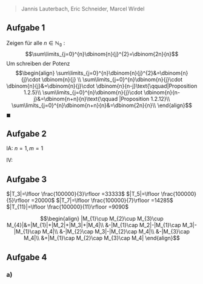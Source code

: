 >Jannis Lauterbach, Eric Schneider, Marcel Wirdel
## Aufgabe 1
Zeigen für alle $n\in \mathbb{N_{0}}$ :
$$\sum\limits_{j=0}^{n}\dbinom{n}{j}^{2}=\dbinom{2n}{n}$$
Um schreiben der Potenz
$$\begin{align}
\sum\limits_{j=0}^{n}\dbinom{n}{j}^{2}&=\dbinom{n}{j}\cdot \dbinom{n}{j} \\
\sum\limits_{j=0}^{n}\dbinom{n}{j}\cdot \dbinom{n}{j}&=\dbinom{n}{j}\cdot \dbinom{n}{n-j}\text{\qquad|Proposition 1.2.5}\\
\sum\limits_{j=0}^{n}\dbinom{n}{j}\cdot \dbinom{n}{n-j}&=\dbinom{n+n}{n}\text{\qquad |Proposition 1.2.12}\\ 
\sum\limits_{j=0}^{n}\dbinom{n+n}{n}&=\dbinom{2n}{n}\\
\end{align}$$
$\blacksquare$

## Aufgabe 2
IA:  $n=1,m=1$

IV:

## Aufgabe 3
$|T_3|=\lfloor \frac{100000}{3}\rfloor =33333$
$|T_5|=\lfloor \frac{100000}{5}\rfloor =20000$
$|T_7|=\lfloor \frac{100000}{7}\rfloor =14285$
$|T_{11}|=\lfloor \frac{100000}{11}\rfloor =9090$

$$\begin{align}
|M_{1}\cup M_{2}\cup M_{3}\cup M_{4}|&=|M_{1}|+|M_2|+|M_3|+|M_4|\\
&-|M_{1}\cap M_2|-|M_{1}\cap M_3|-|M_{1}\cap M_4|\\
&-|M_{2}\cap M_3|-|M_{2}\cap M_4|\\
&-|M_{3}\cap M_4|\\
&+|M_{1}\cap M_{2}\cap M_{3}\cap M_4|
\end{align}$$



## Aufgabe 4
### a)



